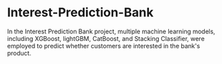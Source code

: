 # Interest-Prediction-Bank
In the Interest Prediction Bank project, multiple machine learning models, including XGBoost, lightGBM, CatBoost, and Stacking Classifier, were employed to predict whether customers are interested in the bank's product. 
